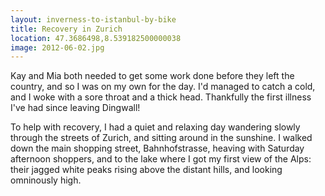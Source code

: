 ```yaml
---
layout: inverness-to-istanbul-by-bike
title: Recovery in Zurich
location: 47.3686498,8.539182500000038
image: 2012-06-02.jpg
---
```

Kay and Mia both needed to get some work done before they left the country, and so I was on my own for the day. I'd managed to catch a cold, and I woke with a sore throat and a thick head. Thankfully the first illness I've had since leaving Dingwall!

To help with recovery, I had a quiet and relaxing day wandering slowly through the streets of Zurich, and sitting around in the sunshine. I walked down the main shopping street, Bahnhofstrasse, heaving with Saturday afternoon shoppers, and to the lake where I got my first view of the Alps: their jagged white peaks rising above the distant hills, and looking omninously high.